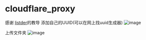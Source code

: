 # cloudflare_proxy
感谢 [listder](https://github.com/listder)的教导
添加自己的UUID(可以在网上找uuid生成器)
![image](https://github.com/erroreutopia/cloudflare_proxy/assets/120820257/0802b598-cb2e-481b-b2ec-42782c08e66a)

上传文件夹
![image](https://github.com/erroreutopia/cloudflare_proxy/assets/120820257/fd0f723f-563a-4b4b-8475-9fa8f12dd7db)

